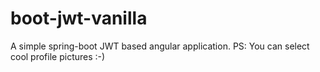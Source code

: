 # boot-jwt-vanilla
A simple spring-boot JWT based angular application.
PS: You can select cool profile pictures :-)